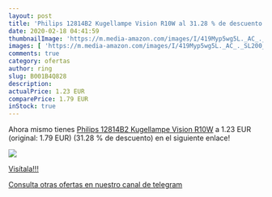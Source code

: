 ```yaml
---
layout: post
title: 'Philips 12814B2 Kugellampe Vision R10W al 31.28 % de descuento'
date: 2020-02-18 04:41:59
thumbnailImage: 'https://m.media-amazon.com/images/I/419Myp5wg5L._AC_._SL200_.jpg'
images: [ 'https://m.media-amazon.com/images/I/419Myp5wg5L._AC_._SL200_.jpg' ]
comments: true
category: ofertas
author: ring
slug: B001B4Q828
description:
actualPrice: 1.23 EUR
comparePrice: 1.79 EUR
inStock: true
---
```


Ahora mismo tienes [Philips 12814B2 Kugellampe Vision R10W](https://www.amazon.com/dp/B001B4Q828/?tag=redken08-20) a 1.23 EUR (original: 1.79 EUR) (31.28 %  de descuento) en el siguiente enlace!

[![](https://m.media-amazon.com/images/I/419Myp5wg5L._AC_._SL200_.jpg)](https://www.amazon.com/dp/B001B4Q828/?tag=redken08-20)

[Visítala!!!](https://www.amazon.com/dp/B001B4Q828/?tag=redken08-20)

[Consulta otras ofertas en nuestro canal de telegram](https://t.me/s/ofertas25)
